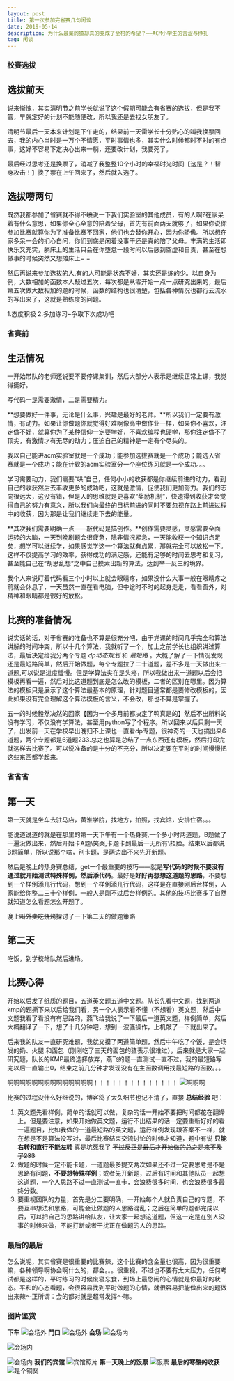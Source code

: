 ```yaml
---
layout: post
title: 第一次参加完省赛几句闲谈
date: 2019-05-14
description: 为什么最菜的猹却真的变成了全村的希望？——ACM小学生的苦涩与挣扎
tag: 闲谈
---
```


### 校赛选拔
## 选拔前天
说来惭愧，其实清明节之前学长就说了这个假期可能会有省赛的选拔，但是我不管，早就定好的计划不能随便改，所以我还是去找女朋友了。

清明节最后一天本来计划是下午走的，结果前一天雷学长十分贴心的叫我换票回去，我的内心当时是一万个不情愿，平时事情也多，其实什么时候都时不时的有点事，这好不容易下定决心出来一躺，还要改计划，我要死了。

最后经过思考还是换票了，消减了我整整10个小时的~~幸福时光~~时间【这是？！替身攻击！】换了票在上午回来了，然后就入选了。

## 选拔唠两句
既然我都参加了省赛就不得不~~喷~~说一下我们实验室的其他成员，有的人啊?在家呆着有什么意思，如果你全心全意的陪着父母，首先有前面两天就够了，如果你说你参加比赛就算你为了准备比赛不回家，他们也会替你开心，因为你骄傲。所以想在家多呆一会的扪心自问，你们到底是闲着没事干还是真的陪了父母。丰满的生活即快乐又充实，躺床上的生活只会在你堕怠一段时间以后感到空虚和自责，甚至在想做事的时候突然又想摊床上= =

然后再说来参加选拔的人,有的人可能是状态不好，其实还是练的少。以自身为例，大数相加的函数本人敲过五次，每次都是从零开始一点一点研究出来的，最后第五次做大数相加的题的时候，函数的结构也很清楚，包括各种情况也都行云流水的写出来了，这就是熟练度的问题。

1.态度积极 2.多加练习~争取下次成功吧

### 省赛前
## 生活情况
一开始带队的老师还说要不要停课集训，然后大部分人表示是继续正常上课，我觉得挺好。

写代码一是需要激情，二是需要精力。

**想要做好一件事，无论是什么事，兴趣是最好的老师。**所以我们一定要有激情，有动力。如果让你做题你就觉得好难啊像高中做作业一样，如果你不喜欢，注定做不好，就算你为了某种信仰一定要学好，不喜欢编程也硬学，那你注定做不了顶尖，有激情才有无尽的动力；压迫自己的精神是一定有个尽头的。

我以自己能进acm实验室就是一个成功；能参加选拔赛就是一个成功；能选入省赛就是一个成功；能在计软的acm实验室分一个座位练习就是一个成功。。。

学习需要动力，我们需要“哄”自己，任何小小的收获都是你继续前进的动力，看到自己的收获然后去丰收更多的成功吧，这就是激情，促使我们更加努力。我们的志向很远大，这没有错，但是人的思维就是更喜欢“奖励机制”，快速得到收获才会觉得自己的努力有意义，所以我们向最终的目标前进的同时不要忽视在路上前进过程中的收获，因为那是让我们继续走下去的能量。

**其次我们需要明确一点——敲代码是搞创作。**创作需要灵感，灵感需要全面运转的大脑，一天到晚刷题会很疲惫，除非情况紧急，一天能收获一个知识点足矣，想学可以继续学，如果感觉学这一个算法就有点累，那就完全可以放松一下。这样不仅提高学习的效率，获得成功的满足感，还能有足够的时间去思考和复习，甚至能自己在“胡思乱想”之中自己摸索出新的算法，达到举一反三的境界。

我个人来说盯着代码看三个小时以上就会眼睛疼，如果没什么大事一般在眼睛疼之前就会休息了，一天虽然一直在看电脑，但中途时不时的起身走走，看看窗外，对精神和眼睛都是很好的放松。

## 比赛的准备情况
说实话的话，对于省赛的准备也不算是很充分吧，由于党课的时间几乎完全和算法讲解的时间冲突，所以十几个算法，我就听了一个，加上之前学长也组织讲过算法，最后决定给我分两个专题 _dp动态规划_ 和 _最短路_ 。大概了解了一下情况发现还是最短路简单，然后开始做题，每个专题拉了二十道题，差不多是一天做出来一道题,可以说是进度缓慢。但是学算法实在是头疼，所以我做出来一道题以后会把模板再看一遍，然后对比这道题到底是怎么改的模板，二者的区别在哪里。因为算法的模板只是展示了这个算法最基本的原理，针对题目通常都是要修改模板的，因此如果没有完全理解这个算法模板的含义，不会改，那也不算是掌握了。

五一的时候毅然决然的回家【因为一个多月前都决定了鸭真是的】然后不出所料的没有学习，不仅没有学算法，甚至用python写了个程序。所以回来以后只剩一天了，出发前一天在学校早出晚归不上课也一直看dp专题，很神奇的一天也搞出来6道题，两个专题都是6道题233.总之也算是总结了一点东西还有模板，然后打印完就这样去比赛了。可以说准备的是十分的不充分，所以决定要在平时的时间慢慢把这些东西都学起来。

### 省省省

## 第一天
第一天就是坐车去驻马店，黄淮学院，找地方，拍照，找宾馆，安排住宿。。。

能说道说道的就是在那里的第一天下午有一个热身赛,一个多小时两道题，B题做了一遍没做出来，然后开始卡A题\笑哭,卡题卡到最后一无所有\捂脸。结束以后都说B题简单，所以说那个啥，别卡题，是两边出不来先开新题。

然后是晚上的热身赛总结，get一个最重要的技巧——就是**写代码的时候不要没有通过就开始测试特殊样例，然后添代码**。最好是**好好再想想这道题的思路**，不要想到一个样例添几行代码，想到一个样例添几行代码，这样是在直接刚后台样例，人家能给你整二三十个样例，一般人是刚不过后台样例的。其他的技巧比赛多了自然就知道怎么看题怎么开题了。

晚上~~叫外卖吃烧烤~~探讨了一下第二天的做题策略

## 第二天
吃饭，到学校站队然后进场。
## 比赛心得
开始以后发了纸质的题目，五道英文题五道中文题。队长先看中文题，找到两道kmp的题撕下来以后给我们看，另一个人表示看不懂（不想看）英文题，然后中文题我看了看没有有思路的，燕飞给我说了一下最后一道英文题，样例简单，然后大概翻译了一下，想了十几分钟吧，想到一波骚操作，上机敲了一下就出来了。

后来我的队友一直研究难题，我就又摸了两道简单题，然后中午吃了个饭，是会场发的奶、火腿
和面包（刚刚吃了三天的面包的猹表示很难过），后来就是大家一起研究题，队长的KMP最终选择放弃，燕飞的题一直测试一直不过，我的最短路写完以后一直输出0，结束之前几分钟才发现没有在主函数调用找最短路的函数。。。

啊啊啊啊啊啊啊啊啊啊啊啊啊啊！！！！！！！！！！！！！！
![啊啊啊](/images/20190514/aaa.gif)

比赛的过程没什么好细说的，博客鸽了太久细节也记不清了，直接 **总结经验** 吧：
1. 英文题先看样例，简单的话就可以做，复杂的话一开始不要把时间都花在翻译上。但是要注意，如果开始做英文题，运行不出结果的话一定要重新好好的看一遍题目，比如我做的一道最短路的英文题，运行样例发现跟答案不一样，就在想是不是算法没写对，最后比赛结束交流讨论的时候才知道，题中有说 **只能右转和直行不能左转** 真是坑死我了 ~~不过反正是最后才开始做的总之是来不及了233~~
2. 做题的时候一定不能卡题，一道题最多提交两次如果还不过一定要思考是不是思路有问题，**不要想特殊样例**；或者先开新题，过后有时间和其他队员一起想这道题，一个人思路不过一直测试一直卡，会浪费很多时间，也会浪费很多最终分数。
3. 要重视团队的力量，首先是分工要明确，一开始每个人就负责自己的专题，不要互串想法和思路，可能会让做题的人思路混乱；之后在简单的题都完成以后，可以把自己的思路讲给队友，让大家一起想这道题，但这一定是在别人没事的时候来做，不能打断或者干扰正在做题的人的思路。

### 最后的最后
怎么说呢，其实省赛是很重要的比赛辣，这个比赛的含金量也很高，因为很重要嘛，各种领导啊协会啊什么的，都会。。。很重视，不过也不要有太大压力，任何考试都是这样的，平时练习的时候废寝忘食，到场上最悠闲的心情就是你最好的状态。平和的心态看题，会很容易找到平时做题的心情，就很容易把能做出来的题做出来辣～正所谓：会的都对就是超常发挥～嘛。

### 图片鉴赏
**下车**
![会场外](/images/20190514/arena_1.jpg)
**門口**
![会场外](/images/20190514/arena_2.jpg)
**会场**
![会场内](/images/20190514/arena_3.jpg)

![会场内](/images/20190514/arena_4.jpg)

![会场内](/images/20190514/arena_5.jpg)
**我们的宾馆**
![宾馆照片](/images/20190514/hotel.jpg)
**第一天晚上的饭票**
![饭票](/images/20190514/food_tickets.jpg)
**最后的~~寒酸的~~收获**
![是个铜奖](/images/20190514/price.jpg)
